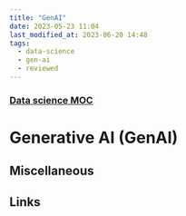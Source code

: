```yaml
---
title: "GenAI"
date: 2023-05-23 11:04
last_modified_at: 2023-06-20 14:48
tags:
  - data-science
  - gen-ai
  - reviewed
---
```


### [Data science MOC](Data%20science%20MOC.md)

# Generative AI (GenAI)

## Miscellaneous

## Links
